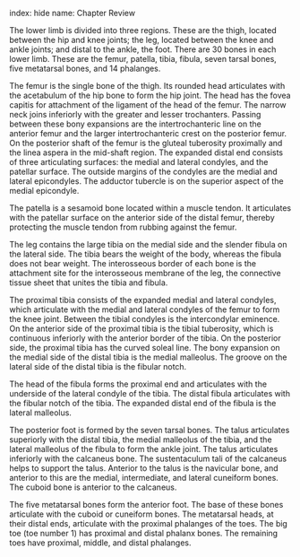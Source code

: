 index: hide
name: Chapter Review

The lower limb is divided into three regions. These are the thigh, located between the hip and knee joints; the leg, located between the knee and ankle joints; and distal to the ankle, the foot. There are 30 bones in each lower limb. These are the femur, patella, tibia, fibula, seven tarsal bones, five metatarsal bones, and 14 phalanges.

The femur is the single bone of the thigh. Its rounded head articulates with the acetabulum of the hip bone to form the hip joint. The head has the fovea capitis for attachment of the ligament of the head of the femur. The narrow neck joins inferiorly with the greater and lesser trochanters. Passing between these bony expansions are the intertrochanteric line on the anterior femur and the larger intertrochanteric crest on the posterior femur. On the posterior shaft of the femur is the gluteal tuberosity proximally and the linea aspera in the mid-shaft region. The expanded distal end consists of three articulating surfaces: the medial and lateral condyles, and the patellar surface. The outside margins of the condyles are the medial and lateral epicondyles. The adductor tubercle is on the superior aspect of the medial epicondyle.

The patella is a sesamoid bone located within a muscle tendon. It articulates with the patellar surface on the anterior side of the distal femur, thereby protecting the muscle tendon from rubbing against the femur.

The leg contains the large tibia on the medial side and the slender fibula on the lateral side. The tibia bears the weight of the body, whereas the fibula does not bear weight. The interosseous border of each bone is the attachment site for the interosseous membrane of the leg, the connective tissue sheet that unites the tibia and fibula.

The proximal tibia consists of the expanded medial and lateral condyles, which articulate with the medial and lateral condyles of the femur to form the knee joint. Between the tibial condyles is the intercondylar eminence. On the anterior side of the proximal tibia is the tibial tuberosity, which is continuous inferiorly with the anterior border of the tibia. On the posterior side, the proximal tibia has the curved soleal line. The bony expansion on the medial side of the distal tibia is the medial malleolus. The groove on the lateral side of the distal tibia is the fibular notch.

The head of the fibula forms the proximal end and articulates with the underside of the lateral condyle of the tibia. The distal fibula articulates with the fibular notch of the tibia. The expanded distal end of the fibula is the lateral malleolus.

The posterior foot is formed by the seven tarsal bones. The talus articulates superiorly with the distal tibia, the medial malleolus of the tibia, and the lateral malleolus of the fibula to form the ankle joint. The talus articulates inferiorly with the calcaneus bone. The sustentaculum tali of the calcaneus helps to support the talus. Anterior to the talus is the navicular bone, and anterior to this are the medial, intermediate, and lateral cuneiform bones. The cuboid bone is anterior to the calcaneus.

The five metatarsal bones form the anterior foot. The base of these bones articulate with the cuboid or cuneiform bones. The metatarsal heads, at their distal ends, articulate with the proximal phalanges of the toes. The big toe (toe number 1) has proximal and distal phalanx bones. The remaining toes have proximal, middle, and distal phalanges.

